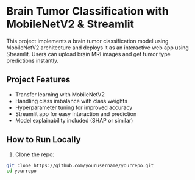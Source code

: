 # Brain Tumor Classification with MobileNetV2 & Streamlit

This project implements a brain tumor classification model using MobileNetV2 architecture and deploys it as an interactive web app using Streamlit. Users can upload brain MRI images and get tumor type predictions instantly.

## Project Features

- Transfer learning with MobileNetV2
- Handling class imbalance with class weights
- Hyperparameter tuning for improved accuracy
- Streamlit app for easy interaction and prediction
- Model explainability included (SHAP or similar)
  
## How to Run Locally

1. Clone the repo:

```bash
git clone https://github.com/yourusername/yourrepo.git
cd yourrepo
